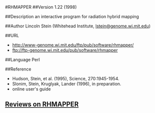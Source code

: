 #RHMAPPER
##Version
1.22 (1998)

##Description
an interactive program for radiation hybrid mapping

##Author
Lincoln Stein (Whitehead Institute, lstein@genome.wi.mit.edu)

##URL
* http://www-genome.wi.mit.edu/ftp/pub/software/rhmapper/
* ftp://ftp-genome.wi.mit.edu/pub/software/rhmapper

##Language
Perl

##Reference
* Hudson, Stein, et al. (1995), Science, 270:1945-1954.
* Slonim, Stein, Kruglyak, Lander (1996), in preparation.
* online user's guide


## [Reviews on RHMAPPER](https://github.com/gaow/genetic-analysis-software/issues/467)